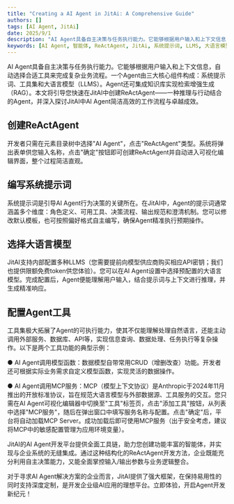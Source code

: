 ```yaml
---
title: "Creating a AI Agent in JitAi: A Comprehensive Guide"
authors: []
tags: [AI Agent, JitAi]
date: 2025/9/1
description: "AI Agent具备自主决策与任务执行能力。它能够根据用户输入和上下文信息，自动选择合适工具来完成复杂业务流程。一个Agent由三大核心组件构成：系统提示词、工具集和大语言模型（LLMS）。Agent还可集成知识库实现检索增强生成（RAG）。本文将引导您快速在JitAI中创建ReActAgent——一种推理与行动结合的Agent，并深入探讨JitAI中AI Agent简洁高效的工作流程与卓越成效。"
keywords: [AI Agent, 智能体, ReActAgent, JitAi, 系统提示词, LLMS, 大语言模型, MCP, 模型上下文协议, RAG, 检索增强生成, 工具集, CRUD, 企业AI]
---
```


AI Agent具备自主决策与任务执行能力。它能够根据用户输入和上下文信息，自动选择合适工具来完成复杂业务流程。一个Agent由三大核心组件构成：系统提示词、工具集和大语言模型（LLMS）。Agent还可集成知识库实现检索增强生成（RAG）。本文将引导您快速在JitAI中创建ReActAgent——一种推理与行动结合的Agent，并深入探讨JitAI中AI Agent简洁高效的工作流程与卓越成效。

<!--truncate-->
## 创建ReActAgent

开发者只需在元素目录树中选择"AI Agent"，点击"ReActAgent"类型。系统将弹出表单供您输入名称，点击"确定"按钮即可创建ReActAgent并自动进入可视化编辑界面，整个过程简洁直观。

## 编写系统提示词

系统提示词是引导AI Agent行为决策的关键所在。在JitAI中，Agent的提示词通常涵盖多个维度：角色定义、可用工具、决策流程、输出规范和澄清机制。您可以修改默认模板，也可按照偏好格式自主编写，确保Agent精准执行预期操作。

## 选择大语言模型

JitAI支持内部配置多种LLMS（您需要提前向模型供应商购买相应API密钥；我们也提供限额免费token供您体验）。您可以在AI Agent设置中选择预配置的大语言模型。完成配置后，Agent便能理解用户输入，结合提示词与上下文进行推理，并生成精准响应。

## 配置Agent工具

工具集极大拓展了Agent的可执行能力，使其不仅能理解处理自然语言，还能主动调用外部服务、数据库、API等，实现信息查询、数据处理、任务执行等复杂操作。以下是两个工具功能的典型示例：

● AI Agent调用模型函数：数据模型自带常用CRUD（增删改查）功能。开发者还可根据实际业务需求自定义模型函数，实现灵活的数据操作。

● AI Agent调用MCP服务：MCP（模型上下文协议）是Anthropic于2024年11月推出的开放标准协议，旨在规范大语言模型与外部数据源、工具服务的交互。您只需在AI Agent可视化编辑器中切换至"工具"标签页，点击"添加工具"按钮，从列表中选择"MCP服务"，随后在弹出窗口中填写服务名称与配置。点击"确定"后，平台将自动加载MCP Server。成功加载后即可使用MCP服务（出于安全考虑，建议将MCP中的敏感配置管理为应用环境变量）。

JitAI的AI Agent开发平台提供全面工具链，助力您创建功能丰富的智能体，并实现与企业系统的无缝集成。通过这种结构化的ReActAgent开发方法，企业既能充分利用自主决策能力，又能全面掌控输入/输出参数与业务逻辑整合。

对于寻求AI Agent解决方案的企业而言，JitAI提供了强大框架，在保持易用性的同时支持深度定制，是开发企业级AI应用的理想平台。立即体验，开启Agent开发新纪元！